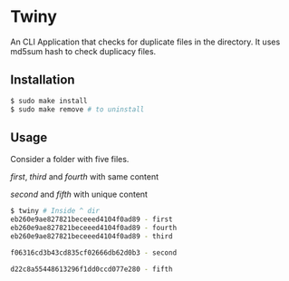# Twiny

An CLI Application that checks for duplicate files in the directory.
It uses md5sum hash to check duplicacy files.

## Installation
```bash
$ sudo make install
$ sudo make remove # to uninstall
```

## Usage
Consider a folder with five files.

_first_, _third_ and _fourth_ with same content

_second_ and _fifth_ with unique content

```bash
$ twiny # Inside ^ dir
eb260e9ae827821beceeed4104f0ad89 - first
eb260e9ae827821beceeed4104f0ad89 - fourth
eb260e9ae827821beceeed4104f0ad89 - third

f06316cd3b43cd835cf02666db62d0b3 - second

d22c8a55448613296f1dd0ccd077e280 - fifth
```
